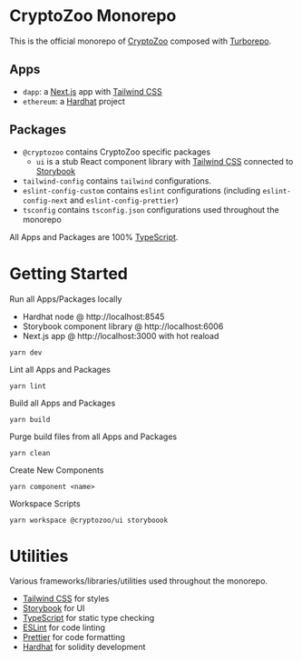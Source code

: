 # CryptoZoo Monorepo

This is the official monorepo of [CryptoZoo](https://cryptozoo.co/) composed with [Turborepo](https://turborepo.org/).

## Apps

- `dapp`: a [Next.js](https://nextjs.org) app with [Tailwind CSS](https://tailwindcss.com/)
- `ethereum`: a [Hardhat](https://hardhat.org/) project

## Packages

- `@cryptozoo` contains CryptoZoo specific packages
  - `ui` is a stub React component library with [Tailwind CSS](https://tailwindcss.com/) connected to [Storybook](https://storybook.js.org/)
- `tailwind-config` contains `tailwind` configurations.
- `eslint-config-custom` contains `eslint` configurations (including `eslint-config-next` and `eslint-config-prettier`)
- `tsconfig` contains `tsconfig.json` configurations used throughout the monorepo

All Apps and Packages are 100% [TypeScript](https://www.typescriptlang.org/).

# Getting Started

Run all Apps/Packages locally

- Hardhat node @ http://localhost:8545
- Storybook component library @ http://localhost:6006
- Next.js app @ http://localhost:3000 with hot reaload

```shell
yarn dev
```

Lint all Apps and Packages

```shell
yarn lint
```

Build all Apps and Packages

```shell
yarn build
```

Purge build files from all Apps and Packages

```shell
yarn clean
```

Create New Components

```shell
yarn component <name>
```

Workspace Scripts

```shell
yarn workspace @cryptozoo/ui storyboook
```

# Utilities

Various frameworks/libraries/utilities used throughout the monorepo.

- [Tailwind CSS](https://tailwindcss.com/) for styles
- [Storybook](https://storybook.js.org/) for UI
- [TypeScript](https://www.typescriptlang.org/) for static type checking
- [ESLint](https://eslint.org/) for code linting
- [Prettier](https://prettier.io) for code formatting
- [Hardhat](https://hardhat.org/) for solidity development
